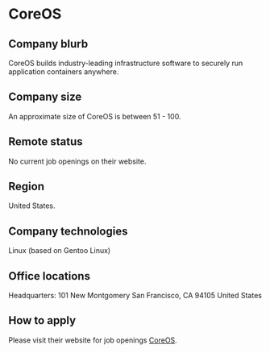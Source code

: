 # CoreOS

## Company blurb

CoreOS builds industry-leading infrastructure software to securely run application containers anywhere. 

## Company size

An approximate size of CoreOS is between 51 - 100.

## Remote status

No current job openings on their website.

## Region

United States.

## Company technologies

Linux (based on Gentoo Linux)

## Office locations

Headquarters: 
101 New Montgomery
San Francisco, CA 94105
United States

## How to apply

Please visit their website for job openings [CoreOS](https://coreos.com/).
